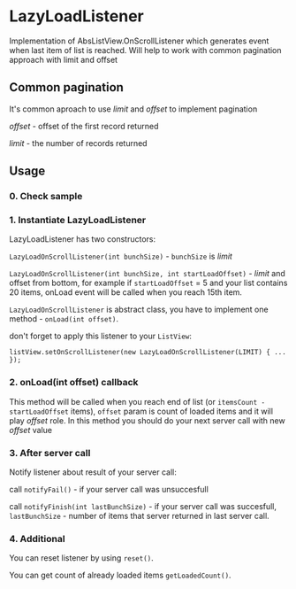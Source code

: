 # LazyLoadListener
Implementation of AbsListView.OnScrollListener which generates event when last item of list is reached. Will help to work with common pagination approach with limit and offset

## Common pagination
It's common aproach to use *limit* and *offset* to implement pagination

*offset* - offset of the first record returned

*limit*	- the number of records returned

## Usage

### 0. Check sample

### 1. Instantiate LazyLoadListener
LazyLoadListener has two constructors:

`LazyLoadOnScrollListener(int bunchSize)` - `bunchSize` is *limit*

`LazyLoadOnScrollListener(int bunchSize, int startLoadOffset)` - *limit* and offset from bottom, for example if `startLoadOffset` = 5 and your list contains 20 items, onLoad event will be called when you reach 15th item. 

`LazyLoadOnScrollListener` is abstract class, you have to implement one method - `onLoad(int offset)`.

don't forget to apply this listener to your `ListView`: 

`listView.setOnScrollListener(new LazyLoadOnScrollListener(LIMIT) { ... });`

### 2. onLoad(int offset) callback
This method will be called when you reach end of list (or `itemsCount - startLoadOffset` items), `offset` param is count of loaded items and it will play *offset* role. In this method you should do your next server call with new *offset* value

### 3. After server call
Notify listener about result of your server call:

call `notifyFail()` - if your server call was unsuccesfull

call `notifyFinish(int lastBunchSize)` - if your server call was succesfull, `lastBunchSize` - number of items that server returned in last server call.

### 4. Additional
You can reset listener by using `reset()`.

You can get count of already loaded items `getLoadedCount()`. 

